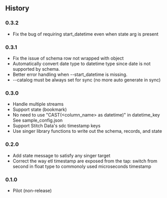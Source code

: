 ## History

### 0.3.2

- Fix the bug of requiring start_datetime even when state arg is present

### 0.3.1

- Fix the issue of schema row not wrapped with object
- Automatically convert date type to datetime type since date is not
  supported by schema.
- Better error handling when --start_datetime is missing.
- --catalog must be always set for sync (no more auto generate in sync)

### 0.3.0

- Handle multiple streams
- Support state (bookmark)
- No need to use "CAST(<column_name> as datetime)" in datetime_key
  See sample_config.json
- Support Stitch Data's sdc timestamp keys
- Use singer library functions to write out the schema, records, and state

### 0.2.0

- Add state message to satisfy any singer target
- Correct the way etl timestamp are exposed from the tap: switch from second in float type to commonoly used microseconds timestamp

### 0.1.0

- Pilot (non-release)
